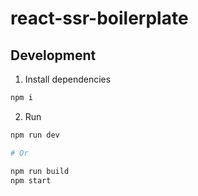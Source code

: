 # react-ssr-boilerplate

## Development

1. Install dependencies

```bash
npm i
```

2. Run

```bash
npm run dev

# Or

npm run build
npm start
```
